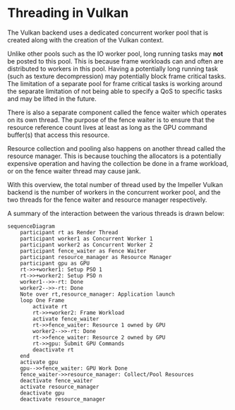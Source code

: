 # Threading in Vulkan

The Vulkan backend uses a dedicated concurrent worker pool that is created along
with the creation of the Vulkan context.

Unlike other pools such as the IO worker pool, long running tasks may **not** be
posted to this pool. This is because frame workloads can and often are
distributed to workers in this pool. Having a potentially long running task
(such as texture decompression) may potentially block frame critical tasks. The
limitation of a separate pool for frame critical tasks is working around the
separate limitation of not being able to specify a QoS to specific tasks and may
be lifted in the future.

There is also a separate component called the fence waiter which operates on its
own thread. The purpose of the fence waiter is to ensure that the resource
reference count lives at least as long as the GPU command buffer(s) that access
this resource.

Resource collection and pooling also happens on another thread called the
resource manager. This is because touching the allocators is a potentially
expensive operation and having the collection be done in a frame workload, or on
the fence waiter thread may cause jank.

With this overview, the total number of thread used by the Impeller Vulkan
backend is the number of workers in the concurrent worker pool, and the two
threads for the fence waiter and resource manager respectively.

A summary of the interaction between the various threads is drawn below:

```mermaid
sequenceDiagram
    participant rt as Render Thread
    participant worker1 as Concurrent Worker 1
    participant worker2 as Concurrent Worker 2
    participant fence_waiter as Fence Waiter
    participant resource_manager as Resource Manager
    participant gpu as GPU
    rt->>+worker1: Setup PSO 1
    rt->>+worker2: Setup PSO n
    worker1-->>-rt: Done
    worker2-->>-rt: Done
    Note over rt,resource_manager: Application launch
    loop One Frame
        activate rt
        rt->>+worker2: Frame Workload
        activate fence_waiter
        rt->>fence_waiter: Resource 1 owned by GPU
        worker2-->>-rt: Done
        rt->>fence_waiter: Resource 2 owned by GPU
        rt->>gpu: Submit GPU Commands
        deactivate rt
    end
    activate gpu
    gpu-->>fence_waiter: GPU Work Done
    fence_waiter->>resource_manager: Collect/Pool Resources
    deactivate fence_waiter
    activate resource_manager
    deactivate gpu
    deactivate resource_manager
```
